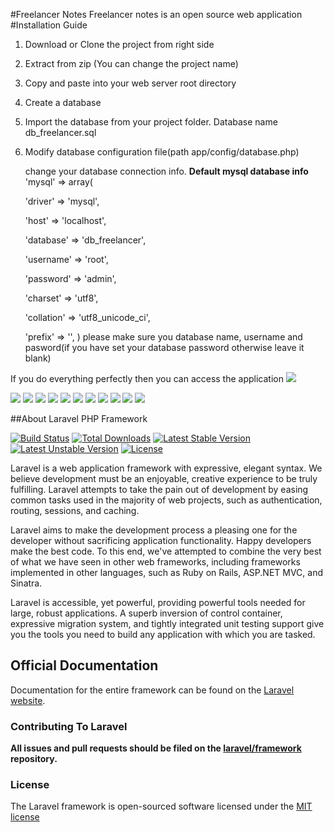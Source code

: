 #Freelancer Notes
 Freelancer notes is an open source web application
#Installation Guide

1) Download or Clone the project from right side

2) Extract from zip (You can change the project name)

3) Copy and paste into your web server root directory

4) Create a database

5) Import the database from your project folder. Database name db_freelancer.sql

6) Modify database configuration file(path app/config/database.php)

   change your database connection info.
   **Default mysql database info**
   		'mysql' => array(
   		
     'driver' => 'mysql',
     
     'host' => 'localhost',
     
     'database' => 'db_freelancer',
     
     'username' => 'root',
     
     'password' => 'admin',
     
     'charset' => 'utf8',
     
     'collation' => 'utf8_unicode_ci',
     
     'prefix' => '',
     )
    please make sure you database name, username and pasword(if you have set your database password otherwise leave it blank)
    
 If you do everything perfectly then you can access the application
<img src="http://freelancernotes.techartisans.net/assets/demo-images/user-login.png">

<img src="http://freelancernotes.techartisans.net/assets/demo-images/user-login.png">

<img src="http://freelancernotes.techartisans.net/assets/demo-images/user-login.png">
    
<img src="http://freelancernotes.techartisans.net/assets/demo-images/user-login.png">

<img src="http://freelancernotes.techartisans.net/assets/demo-images/user-login.png">

<img src="http://freelancernotes.techartisans.net/assets/demo-images/user-login.png">
 
<img src="http://freelancernotes.techartisans.net/assets/demo-images/user-login.png">

<img src="http://freelancernotes.techartisans.net/assets/demo-images/user-login.png">

<img src="http://freelancernotes.techartisans.net/assets/demo-images/user-login.png">
    
<img src="http://freelancernotes.techartisans.net/assets/demo-images/user-login.png">

<img src="http://freelancernotes.techartisans.net/assets/demo-images/user-login.png">

<img src="http://freelancernotes.techartisans.net/assets/demo-images/user-login.png">

 
##About Laravel PHP Framework

[![Build Status](https://travis-ci.org/laravel/framework.svg)](https://travis-ci.org/laravel/framework)
[![Total Downloads](https://poser.pugx.org/laravel/framework/downloads.svg)](https://packagist.org/packages/laravel/framework)
[![Latest Stable Version](https://poser.pugx.org/laravel/framework/v/stable.svg)](https://packagist.org/packages/laravel/framework)
[![Latest Unstable Version](https://poser.pugx.org/laravel/framework/v/unstable.svg)](https://packagist.org/packages/laravel/framework)
[![License](https://poser.pugx.org/laravel/framework/license.svg)](https://packagist.org/packages/laravel/framework)

Laravel is a web application framework with expressive, elegant syntax. We believe development must be an enjoyable, creative experience to be truly fulfilling. Laravel attempts to take the pain out of development by easing common tasks used in the majority of web projects, such as authentication, routing, sessions, and caching.

Laravel aims to make the development process a pleasing one for the developer without sacrificing application functionality. Happy developers make the best code. To this end, we've attempted to combine the very best of what we have seen in other web frameworks, including frameworks implemented in other languages, such as Ruby on Rails, ASP.NET MVC, and Sinatra.

Laravel is accessible, yet powerful, providing powerful tools needed for large, robust applications. A superb inversion of control container, expressive migration system, and tightly integrated unit testing support give you the tools you need to build any application with which you are tasked.

## Official Documentation

Documentation for the entire framework can be found on the [Laravel website](http://laravel.com/docs).

### Contributing To Laravel

**All issues and pull requests should be filed on the [laravel/framework](http://github.com/laravel/framework) repository.**

### License

The Laravel framework is open-sourced software licensed under the [MIT license](http://opensource.org/licenses/MIT)

